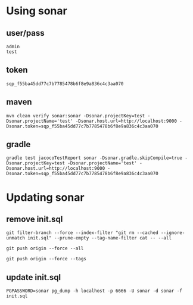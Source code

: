 # Using sonar
## user/pass
```
admin
test
```
## token
```
sqp_f55ba45dd77c7b7785478b6f8e9a836c4c3aa070
```
## maven
```
mvn clean verify sonar:sonar -Dsonar.projectKey=test -Dsonar.projectName='test' -Dsonar.host.url=http://localhost:9000 -Dsonar.token=sqp_f55ba45dd77c7b7785478b6f8e9a836c4c3aa070
```
## gradle
```
gradle test jacocoTestReport sonar -Dsonar.gradle.skipCompile=true -Dsonar.projectKey=test -Dsonar.projectName='test' -Dsonar.host.url=http://localhost:9000 -Dsonar.token=sqp_f55ba45dd77c7b7785478b6f8e9a836c4c3aa070
```
# Updating sonar
## remove init.sql
```
git filter-branch --force --index-filter "git rm --cached --ignore-unmatch init.sql" --prune-empty --tag-name-filter cat -- --all
```
```
git push origin --force --all
```
```
git push origin --force --tags
```
## update init.sql
```
PGPASSWORD=sonar pg_dump -h localhost -p 6666 -U sonar -d sonar -f init.sql
```


